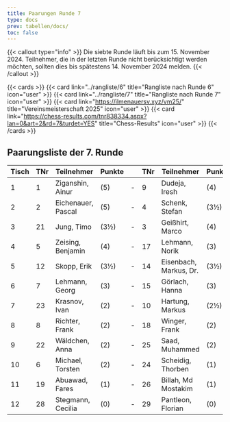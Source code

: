 ```yaml
---
title: Paarungen Runde 7
type: docs
prev: tabellen/docs/
toc: false
---
```


{{< callout type="info" >}}
Die siebte Runde läuft bis zum 15. November 2024. Teilnehmer, die in der letzten Runde nicht berücksichtigt werden möchten, sollten dies bis spätestens 14. November 2024 melden.
{{< /callout >}}

{{< cards >}}
{{< card link="../rangliste/6" title="Rangliste nach Runde 6" icon="user" >}}
{{< card link="../rangliste/7" title="Rangliste nach Runde 7" icon="user" >}}
{{< card link="https://ilmenauersv.xyz/vm25/" title="Vereinsmeisterschaft 2025" icon="user" >}}
{{< card link="https://chess-results.com/tnr838334.aspx?lan=0&art=2&rd=7&turdet=YES" title="Chess-Results" icon="user" >}}
{{< /cards >}}

## Paarungsliste der 7. Runde

| Tisch | TNr | Teilnehmer         | Punkte |     | TNr | Teilnehmer             | Punkte | Ergebnis |
| ----- | --- | ------------------ | ------ | --- | --- | ---------------------- | ------ | -------- |
| 1     | 1   | Ziganshin, Ainur   | (5)    | -   | 9   | Dudeja, Iresh          | (4)    |          |
| 2     | 2   | Eichenauer, Pascal | (5)    | -   | 4   | Schenk, Stefan         | (3½)   |          |
| 3     | 21  | Jung, Timo         | (3½)   | -   | 3   | Geißhirt, Marco        | (4)    |          |
| 4     | 5   | Zeising, Benjamin  | (4)    | -   | 17  | Lehmann, Norik         | (3)    |          |
| 5     | 12  | Skopp, Erik        | (3½)   | -   | 14  | Eisenbach, Markus, Dr. | (3½)   |          |
| 6     | 7   | Lehmann, Georg     | (3)    | -   | 15  | Görlach, Hanna         | (3)    |          |
| 7     | 23  | Krasnov, Ivan      | (2)    | -   | 10  | Hartung, Markus        | (2½)   |          |
| 8     | 8   | Richter, Frank     | (2)    | -   | 18  | Winger, Frank          | (2)    |          |
| 9     | 22  | Wäldchen, Anna     | (2)    | -   | 25  | Saad, Muhammed         | (2)    |          |
| 10    | 6   | Michael, Torsten   | (2)    | -   | 24  | Scheidig, Thorben      | (1)    |          |
| 11    | 19  | Abuawad, Fares     | (1)    | -   | 26  | Billah, Md Mostakim    | (1)    |          |
| 12    | 28  | Stegmann, Cecilia  | (0)    | -   | 29  | Pantleon, Florian      | (0)    |          |
